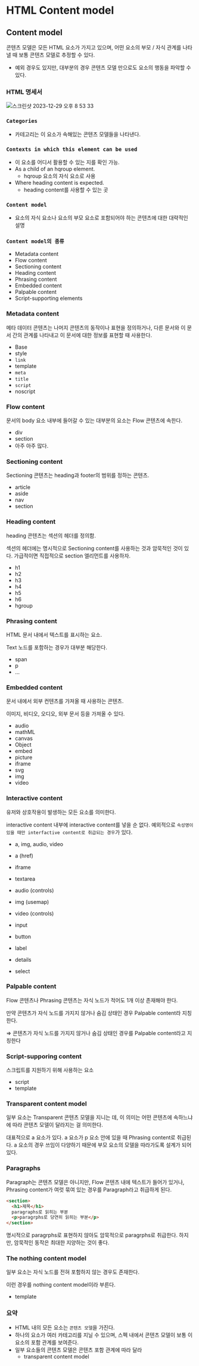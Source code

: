 # HTML Content model

## Content model

콘텐츠 모델은 모든 HTML 요소가 가지고 있으며, 어떤 요소의 부모 / 자식 관계를 나타낼 때 보통 콘텐츠 모델로 추정할 수 있다.

- 예외 경우도 있지만, 대부분의 경우 콘텐츠 모델 만으로도 요소의 행동을 파악할 수 있다.

### HTML 명세서

![스크린샷 2023-12-29 오후 8 53 33](https://gist.github.com/assets/78193416/e18738b7-9919-48cd-a500-ca38b598551e)

### `Categories`

- 카테고리는 이 요소가 속해있는 콘텐츠 모델들을 나타낸다.

### `Contexts in which this element can be used`

- 이 요소를 어디서 활용할 수 있는 지를 확인 가능.
- As a child of an hqroup element.
  - hqroup 요소의 자식 요소로 사용
- Where heading content is expected.
  - heading content를 사용할 수 있는 곳

### `Content model`

- 요소의 자식 요소나 요소의 부모 요소로 포함되어야 하는 콘텐츠에 대한 대략적인 설명

### `Content model의 종류`

- Metadata content
- Flow content
- Sectioning content
- Heading content
- Phrasing content
- Embedded content
- Palpable content
- Script-supporting elements

### Metadata content

메타 데이터 콘텐츠는 나머지 콘텐츠의 동작이나 표현을 정의하거나, 다른 문서와 이 문서 간의 관계를 나타내고 이 문서에 대한 정보를 표현할 때 사용한다.

- Base
- style
- `link`
- template
- `meta`
- `title`
- `script`
- noscript

### Flow content

문서의 body 요소 내부에 들어갈 수 있는 대부분의 요소는 Flow 콘텐츠에 속한다.

- div
- section
- 아주 아주 많다.

### Sectioning content

Sectioning 콘텐츠는 heading과 footer의 범위를 정하는 콘텐츠.

- article
- aside
- nav
- section

### Heading content

heading 콘텐츠는 섹션의 헤더를 정의함.

섹션의 헤더에는 명시적으로 Sectioning content를 사용하는 것과 암묵적인 것이 있다.
가급적이면 직접적으로 section 엘리먼트를 사용하자.

- h1
- h2
- h3
- h4
- h5
- h6
- hgroup

### Phrasing content

HTML 문서 내에서 텍스트를 표시하는 요소.

Text 노드를 포함하는 경우가 대부분 해당한다.

- span
- p
- …

### Embedded content

문서 내에서 외부 컨텐츠를 가져올 때 사용하는 콘텐츠.

이미지, 비디오, 오디오, 외부 문서 등을 가져올 수 있다.

- audio
- mathML
- canvas
- Object
- embed
- picture
- iframe
- svg
- img
- video

### Interactive content

유저와 상호작용이 발생하는 모든 요소를 의미한다.

interactive content 내부에 interactive content를 넣을 순 없다.
예외적으로 `속성명이 있을 때만 interfactive content로 취급되는 경우`가 있다.

- a, img, audio, video

- a (href)
- iframe
- textarea
- audio (controls)
- img (usemap)
- video (controls)
- input
- button
- label
- details
- select

### Palpable content

Flow 콘텐츠나 Phrasing 콘텐츠는 자식 노드가 적어도 1개 이상 존재해야 한다.

만약 콘텐츠가 자식 노드를 가지지 않거나 숨김 상태인 경우 Palpable content라 지칭한다.

⇒ 콘텐츠가 자식 노드를 가지지 않거나 숨김 상태인 경우를 Palpable content라고 지칭한다

### Script-supporing content

스크립트를 지원하기 위해 사용하는 요소

- script
- template

### Transparent content model

일부 요소는 Transparent 콘텐츠 모델을 지니는 데, 이 의미는 어떤 콘텐츠에 속하느냐에 따라 콘텐츠 모델이 달라지는 걸 의미한다.

대표적으로 a 요소가 있다. a 요소가 p 요소 안에 있을 때 Phrasing content로 취급된다.
a 요소의 경우 쓰임이 다양하기 때문에 부모 요소의 모델을 따라가도록 설계가 되어있다.

### Paragraphs

Paragraph는 콘텐츠 모델은 아니지만, Flow 콘텐츠 내에 텍스트가 들어가 있거나, Phrasing content가 여럿 묶여 있는 경우를 Paragraph라고 취급하게 된다.

```html
<section>
  <h1>제목</h1>
  paragraphs로 읽히는 부분
  <p>paragrphs로 당연히 읽히는 부분</p>
</section>
```

명시적으로 paragrphs로 표현하지 않아도 암묵적으로 paragrphs로 취급한다. 하지만, 암묵적인 동작은 최대한 지양하는 것이 좋다.

### The nothing content model

일부 요소는 자식 노드를 전혀 포함하지 않는 경우도 존재한다.

이런 경우를 nothing content model이라 부른다.

- template

### 요약

- HTML 내의 모든 요소는 `콘텐츠 모델`을 가진다.
- 하나의 요소가 여러 카테고리를 지닐 수 있으며, 스펙 내에서 콘텐츠 모델이 보통 이 요소의 포함 관계를 보여준다.
- 일부 요소들의 콘텐츠 모델은 콘텐츠 포함 관계에 따라 달라
  - transparent content model
